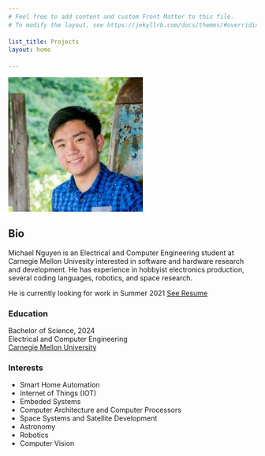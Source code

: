 ```yaml
---
# Feel free to add content and custom Front Matter to this file.
# To modify the layout, see https://jekyllrb.com/docs/themes/#overriding-theme-defaults

list_title: Projects
layout: home

---
```

![mnguyenHeadshot](pictures/headshot.jpg)
## Bio
Michael Nguyen is an Electrical and Computer Engineering student at Carnegie Mellon Univesity interested in software and hardware research and development.
He has experience in hobbyist electronics production, several coding languages, robotics, and space research.

He is currently looking for work in Summer 2021
[See Resume](documents/mnguyen_resume.pdf)

### Education
Bachelor of Science, 2024  
Electrical and Computer Engineering  
[Carnegie Mellon University](https://ece.cmu.edu)

### Interests
 - Smart Home Automation
 - Internet of Things (IOT)
 - Embeded Systems
 - Computer Architecture and Computer Processors
 - Space Systems and Satellite Development
 - Astronomy
 - Robotics
 - Computer Vision
